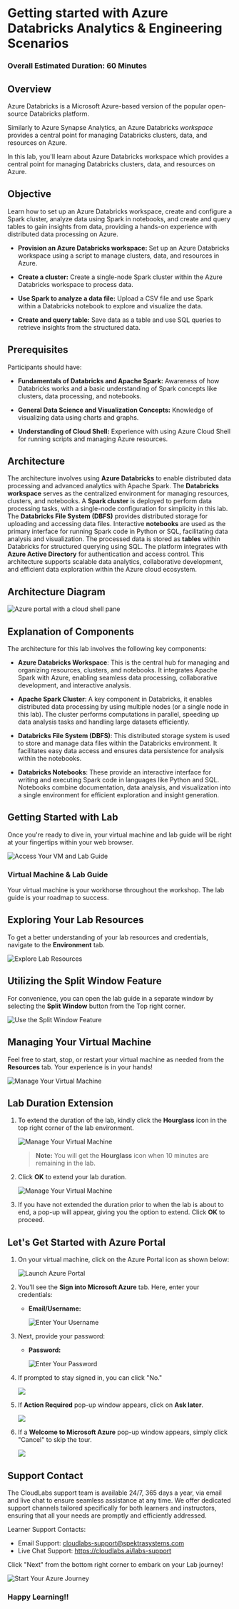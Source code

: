 # Getting started with Azure Databricks Analytics & Engineering Scenarios

### Overall Estimated Duration: 60 Minutes

## Overview

Azure Databricks is a Microsoft Azure-based version of the popular open-source Databricks platform.

Similarly to Azure Synapse Analytics, an Azure Databricks *workspace* provides a central point for managing Databricks clusters, data, and resources on Azure.

In this lab, you'll learn about Azure Databricks workspace which provides a central point for managing Databricks clusters, data, and resources on Azure.

## Objective

Learn how to set up an Azure Databricks workspace, create and configure a Spark cluster, analyze data using Spark in notebooks, and create and query tables to gain insights from data, providing a hands-on experience with distributed data processing on Azure.

- **Provision an Azure Databricks workspace:** Set up an Azure Databricks workspace using a script to manage clusters, data, and resources in Azure. 

- **Create a cluster:** Create a single-node Spark cluster within the Azure Databricks workspace to process data.

- **Use Spark to analyze a data file:** Upload a CSV file and use Spark within a Databricks notebook to explore and visualize the data.

- **Create and query table:** Save data as a table and use SQL queries to retrieve insights from the structured data.

## Prerequisites

Participants should have:

- **Fundamentals of Databricks and Apache Spark:** Awareness of how Databricks works and a basic understanding of Spark concepts like clusters, data processing, and notebooks.

- **General Data Science and Visualization Concepts:** Knowledge of visualizing data using charts and graphs.

- **Understanding of Cloud Shell:** Experience with using Azure Cloud Shell for running scripts and managing Azure resources.

## Architecture

The architecture involves using **Azure Databricks** to enable distributed data processing and advanced analytics with Apache Spark. The **Databricks workspace** serves as the centralized environment for managing resources, clusters, and notebooks. A **Spark cluster** is deployed to perform data processing tasks, with a single-node configuration for simplicity in this lab. The **Databricks File System (DBFS)** provides distributed storage for uploading and accessing data files. Interactive **notebooks** are used as the primary interface for running Spark code in Python or SQL, facilitating data analysis and visualization. The processed data is stored as **tables** within Databricks for structured querying using SQL. The platform integrates with **Azure Active Directory** for authentication and access control. This architecture supports scalable data analytics, collaborative development, and efficient data exploration within the Azure cloud ecosystem.

## Architecture Diagram

   ![Azure portal with a cloud shell pane](./Lab-Scenario-Preview/media/lab01-databricks.png)

## Explanation of Components

The architecture for this lab involves the following key components:

- **Azure Databricks Workspace**: This is the central hub for managing and organizing resources, clusters, and notebooks. It integrates Apache Spark with Azure, enabling seamless data processing, collaborative development, and interactive analysis.

- **Apache Spark Cluster**: A key component in Databricks, it enables distributed data processing by using multiple nodes (or a single node in this lab). The cluster performs computations in parallel, speeding up data analysis tasks and handling large datasets efficiently.

- **Databricks File System (DBFS)**: This distributed storage system is used to store and manage data files within the Databricks environment. It facilitates easy data access and ensures data persistence for analysis within the notebooks.

- **Databricks Notebooks**: These provide an interactive interface for writing and executing Spark code in languages like Python and SQL. Notebooks combine documentation, data analysis, and visualization into a single environment for efficient exploration and insight generation.

## Getting Started with Lab
 
Once you're ready to dive in, your virtual machine and lab guide will be right at your fingertips within your web browser.
 
![Access Your VM and Lab Guide](../Labs/images/labguide-1.png)

### Virtual Machine & Lab Guide
 
Your virtual machine is your workhorse throughout the workshop. The lab guide is your roadmap to success.
 
## Exploring Your Lab Resources
 
To get a better understanding of your lab resources and credentials, navigate to the **Environment** tab.
 
![Explore Lab Resources](../Labs/images/env-1.png)
 
## Utilizing the Split Window Feature
 
For convenience, you can open the lab guide in a separate window by selecting the **Split Window** button from the Top right corner.
 
![Use the Split Window Feature](../Labs/images/spl.png)
 
## Managing Your Virtual Machine
 
Feel free to start, stop, or restart your virtual machine as needed from the **Resources** tab. Your experience is in your hands!
 
![Manage Your Virtual Machine](../Labs/images/res.png)

## **Lab Duration Extension**

1. To extend the duration of the lab, kindly click the **Hourglass** icon in the top right corner of the lab environment. 

    ![Manage Your Virtual Machine](../Labs/images/gext.png)

    >**Note:** You will get the **Hourglass** icon when 10 minutes are remaining in the lab.

2. Click **OK** to extend your lab duration.
 
   ![Manage Your Virtual Machine](../Labs/images/gext2.png)

3. If you have not extended the duration prior to when the lab is about to end, a pop-up will appear, giving you the option to extend. Click **OK** to proceed.
 
## Let's Get Started with Azure Portal
 
1. On your virtual machine, click on the Azure Portal icon as shown below:
 
   ![Launch Azure Portal](../Labs/images/sc900-image(1).png)

 
2. You'll see the **Sign into Microsoft Azure** tab. Here, enter your credentials:
 
   - **Email/Username:** <inject key="AzureAdUserEmail"></inject>
 
       ![Enter Your Username](../Labs/images/sc900-image-1.png)
 
3. Next, provide your password:
 
   - **Password:** <inject key="AzureAdUserPassword"></inject>
 
      ![Enter Your Password](../Labs/images/sc900-image-2.png)
 
4. If prompted to stay signed in, you can click "No."

   ![](../Labs/images/Sign-in-no.png)

6. If **Action Required** pop-up window appears, click on **Ask later**.

     ![](../Labs/images/ActionRequired.png)
 
7. If a **Welcome to Microsoft Azure** pop-up window appears, simply click "Cancel" to skip the tour.

    ![](../Labs/images/Azure-cancel-tour.png)

## Support Contact
 
The CloudLabs support team is available 24/7, 365 days a year, via email and live chat to ensure seamless assistance at any time. We offer dedicated support channels tailored specifically for both learners and instructors, ensuring that all your needs are promptly and efficiently addressed.

Learner Support Contacts:
- Email Support: cloudlabs-support@spektrasystems.com
- Live Chat Support: https://cloudlabs.ai/labs-support

Click "Next" from the bottom right corner to embark on your Lab journey!
 
   ![Start Your Azure Journey](../Labs/images/sc900-image(3).png)
 
### Happy Learning!!